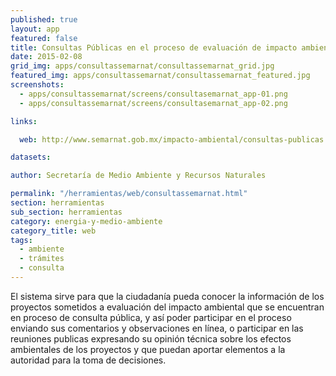 ```yaml
---
published: true
layout: app
featured: false
title: Consultas Públicas en el proceso de evaluación de impacto ambiental
date: 2015-02-08
grid_img: apps/consultassemarnat/consultassemarnat_grid.jpg
featured_img: apps/consultassemarnat/consultassemarnat_featured.jpg
screenshots:
  - apps/consultassemarnat/screens/consultasemarnat_app-01.png
  - apps/consultassemarnat/screens/consultasemarnat_app-02.png

links:

  web: http://www.semarnat.gob.mx/impacto-ambiental/consultas-publicas

datasets:

author: Secretaría de Medio Ambiente y Recursos Naturales

permalink: "/herramientas/web/consultassemarnat.html"
section: herramientas
sub_section: herramientas
category: energia-y-medio-ambiente
category_title: web
tags:
  - ambiente
  - trámites
  - consulta
---
```


El sistema sirve para que la ciudadanía pueda conocer la información de los proyectos sometidos a evaluación del impacto ambiental que se encuentran en proceso de consulta pública, y así poder participar en el proceso enviando sus comentarios y observaciones en línea, o participar en las reuniones publicas expresando su opinión técnica sobre los efectos ambientales de los proyectos y que puedan aportar elementos a la autoridad para la toma de decisiones.
